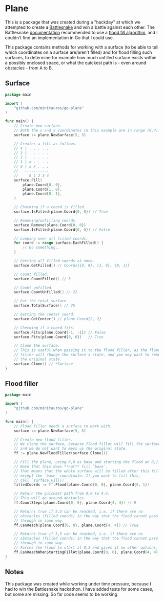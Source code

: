 # Plane

This is a package that was created during a "hackday" at which we attempted to create a [Battlesnake](https://play.battlesnake.com/) and win a battle against each other. The Battlesnake [documentation](https://docs.battlesnake.com/references/useful-algorithms) recommended to use a [flood fill algorithm](https://en.wikipedia.org/wiki/Flood_fill), and I couldn't find an implementation in Go that I could use.

This package contains methods for working with a surface (to be able to tell which coordinates on a surface are/aren't filled) and for flood filling such surfaces, to determine for example how much unfilled surface exists within a possibly enclosed space, or what the quickest path is - even around obstacles - from A to B.


## Surface

```go
package main

import (
	"github.com/minitauros/go-plane"
)

func main() {
	// Create new surface.
	// Both the x and y coordinates in this example are in range (0,4).
	surface := plane.NewSurface(5, 5)

	// Creates a fill as follows.
	// 4 | . . . . .
	// 3 | . . . . .
	// 2 | . . . . .
	// 1 | x . . . .
	// 0 | x x . . .
	//   -----------
	//     0 1 2 3 4
	surface.Fill(
		plane.Coord{0, 0},
		plane.Coord{1, 0},
		plane.Coord{0, 1},
	)

	// Checking if a coord is filled.
	surface.IsFilled(plane.Coord{0, 0}) // True

	// Removing/unfilling coords.
	surface.Remove(plane.Coord{0, 0})
	surface.IsFilled(plane.Coord{0, 0}) // False

	// Looping over all filled coords.
	for coord := range surface.EachFilled() {
		// Do something..
	}

	// Getting all filled coords at once.
	surface.GetFilled() // Coords{{0, 0}, {1, 0}, {0, 1}}

	// Count filled.
	surface.CountFilled() // 3

	// Count unfilled.
	surface.CountUnfilled() // 22

	// Get the total surface.
	surface.TotalSurface() // 25

	// Getting the center coord.
	surface.GetCenter() // plane.Coord{2, 2}

	// Checking if a coord fits.
	surface.Fits(plane.Coord{-1, -1}) // False
	surface.Fits(plane.Coord{0, 0})   // True

	// Clone the surface.
	// This is useful when passing it to the flood filler, as the flood
	// filler will change the surface's state, and you may want to remember
	// the original state.
	surface.Clone() // *Surface
}

```

## Flood filler

```go
package main

import (
	"github.com/minitauros/go-plane"
)

func main() {
	// Flood filler needs a surface to work with.
	surface := plane.NewSurface(5, 5)

	// Create new flood filler.
	// We clone the surface, because flood filler will fill the surface,
	// and we do not want to mess up the original state.
	ff := plane.NewFloodFiller(surface.Clone())

	// Fill the plane, using 0,0 as base and starting the flood at 0,1.
	// Note that this does **not** fill `base`.
	// That means that the whole surface will be filled after this fill,
	// except the `base` coordinate. If you want to fill this,
	// call `surface.Fill()`.
	filledCoords := ff.Flood(plane.Coord{0, 0}, plane.Coord{0, 1})

	// Return the quickest path from 0,0 to 4,4.
	// This will go around obstacles.
	ff.CountSteps(plane.Coord{0, 0}, plane.Coord{4, 4}) // 9

	// Returns true if 5,5 can be reached, i.e. if there are no
	// obstacles (filled coords) in the way that the flood cannot pass
	// through in some way.
	ff.CanReach(plane.Coord{0, 0}, plane.Coord{4, 4}) // True

	// Returns true if 5,5 can be reached, i.e. if there are no
	// obstacles (filled coords) in the way that the flood cannot pass
	// through in some way.
	// Forces the flood to start at 0,1 and gives it no other options.
	ff.CanReachWhenStartingFillAt(plane.Coord{0, 0}, plane.Coord{4, 4}, plane.Coord{0, 1})
}

```

## Notes

This package was created while working under time pressure, because I had to win the Battlesnake hackathon. I have added tests for some cases, but some are missing. So far code seems to be working. 